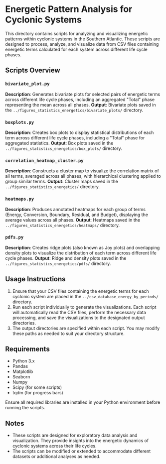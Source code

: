 # Energetic Pattern Analysis for Cyclonic Systems

This directory contains scripts for analyzing and visualizing energetic patterns within cyclonic systems in the Southern Atlantic. These scripts are designed to process, analyze, and visualize data from CSV files containing energetic terms calculated for each system across different life cycle phases.

## Scripts Overview

### `bivariate_plot.py`
**Description**: Generates bivariate plots for selected pairs of energetic terms across different life cycle phases, including an aggregated "Total" phase representing the mean across all phases.
**Output**: Bivariate plots saved in the `../figures_statistics_energetics/bivariate_plots/` directory.

### `boxplots.py`
**Description**: Creates box plots to display statistical distributions of each term across different life cycle phases, including a "Total" phase for aggregated statistics.
**Output**: Box plots saved in the `../figures_statistics_energetics/box_plots/` directory.

### `correlation_heatmap_cluster.py`
**Description**: Constructs a cluster map to visualize the correlation matrix of all terms, averaged across all phases, with hierarchical clustering applied to group similar terms.
**Output**: Cluster maps saved in the `../figures_statistics_energetics/` directory.

### `heatmaps.py`
**Description**: Produces annotated heatmaps for each group of terms (Energy, Conversion, Boundary, Residual, and Budget), displaying the average values across all phases.
**Output**: Heatmaps saved in the `../figures_statistics_energetics/heatmaps/` directory.

### `pdfs.py`
**Description**: Creates ridge plots (also known as Joy plots) and overlapping density plots to visualize the distribution of each term across different life cycle phases.
**Output**: Ridge and density plots saved in the `../figures_statistics_energetics/pdfs/` directory.

## Usage Instructions

1. Ensure that your CSV files containing the energetic terms for each cyclonic system are placed in the `../csv_database_energy_by_periods/` directory.
2. Run each script individually to generate the visualizations. Each script will automatically read the CSV files, perform the necessary data processing, and save the visualizations to the designated output directories.
3. The output directories are specified within each script. You may modify these paths as needed to suit your directory structure.

## Requirements

- Python 3.x
- Pandas
- Matplotlib
- Seaborn
- Numpy
- Scipy (for some scripts)
- tqdm (for progress bars)

Ensure all required libraries are installed in your Python environment before running the scripts.

## Notes

- These scripts are designed for exploratory data analysis and visualization. They provide insights into the energetic dynamics of cyclonic systems across their life cycles.
- The scripts can be modified or extended to accommodate different datasets or additional analyses as needed.

